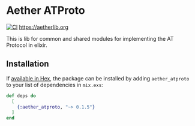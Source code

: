 # Aether ATProto
[![CI](https://github.com/AetherLib/aether_atproto/actions/workflows/ci.yml/badge.svg)](https://github.com/AetherLib/aether_atproto/actions/workflows/ci.yml)
https://aetherlib.org

This is lib for common and shared modules for implementing the AT Protocol in elixir.

## Installation

If [available in Hex](https://hex.pm/docs/publish), the package can be installed
by adding `aether_atproto` to your list of dependencies in `mix.exs`:

```elixir
def deps do
  [
    {:aether_atproto, "~> 0.1.5"}
  ]
end
```
